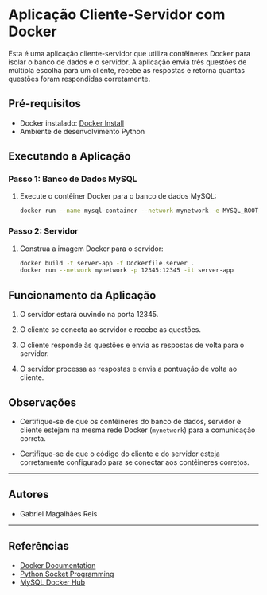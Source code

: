 # Aplicação Cliente-Servidor com Docker

Esta é uma aplicação cliente-servidor que utiliza contêineres Docker para isolar o banco de dados e o servidor. A aplicação envia três questões de múltipla escolha para um cliente, recebe as respostas e retorna quantas questões foram respondidas corretamente.

## Pré-requisitos

- Docker instalado: [Docker Install](https://docs.docker.com/get-docker/)
- Ambiente de desenvolvimento Python

## Executando a Aplicação

### Passo 1: Banco de Dados MySQL

1. Execute o contêiner Docker para o banco de dados MySQL:
   
   ```bash
   docker run --name mysql-container --network mynetwork -e MYSQL_ROOT_PASSWORD=password -e MYSQL_DATABASE=quizdb -d mysql:latest

### Passo 2: Servidor

1. Construa a imagem Docker para o servidor:

    ```bash
    docker build -t server-app -f Dockerfile.server .
    docker run --network mynetwork -p 12345:12345 -it server-app

## Funcionamento da Aplicação

1. O servidor estará ouvindo na porta 12345.

2. O cliente se conecta ao servidor e recebe as questões.

3. O cliente responde às questões e envia as respostas de volta para o servidor.

4. O servidor processa as respostas e envia a pontuação de volta ao cliente.

## Observações

- Certifique-se de que os contêineres do banco de dados, servidor e cliente estejam na mesma rede Docker (`mynetwork`) para a comunicação correta.

- Certifique-se de que o código do cliente e do servidor esteja corretamente configurado para se conectar aos contêineres corretos.

---

## Autores

- Gabriel Magalhães Reis

---

## Referências

- [Docker Documentation](https://docs.docker.com/)
- [Python Socket Programming](https://docs.python.org/3/library/socket.html)
- [MySQL Docker Hub](https://hub.docker.com/_/mysql)